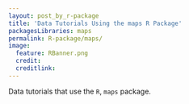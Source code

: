 ```yaml
---
layout: post_by_r-package
title: 'Data Tutorials Using the maps R Package'
packagesLibraries: maps
permalink: R-package/maps/
image:
  feature: RBanner.png
  credit: 
  creditlink: 
---
```


Data tutorials that use the `R`, `maps` package.